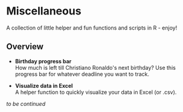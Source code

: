# Miscellaneous
A collection of little helper and fun functions and scripts in R - enjoy!

## Overview

- __Birthday progress bar__<br>
How much is left till Christiano Ronaldo's next birthday? Use this progress bar for whatever deadline you want to track.

- __Visualize data in Excel__<br>
A helper function to quickly visualize your data in Excel (or .csv).


_to be continued_
